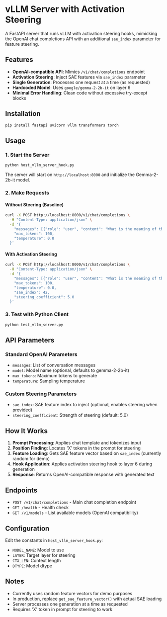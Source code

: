 # vLLM Server with Activation Steering

A FastAPI server that runs vLLM with activation steering hooks, mimicking the OpenAI chat completions API with an additional `sae_index` parameter for feature steering.

## Features

- **OpenAI-compatible API**: Mimics `/v1/chat/completions` endpoint
- **Activation Steering**: Inject SAE features via `sae_index` parameter
- **Single Generation**: Processes one request at a time (as requested)
- **Hardcoded Model**: Uses `google/gemma-2-2b-it` on layer 6
- **Minimal Error Handling**: Clean code without excessive try-except blocks

## Installation

```bash
pip install fastapi uvicorn vllm transformers torch
```

## Usage

### 1. Start the Server

```bash
python host_vllm_server_hook.py
```

The server will start on `http://localhost:8000` and initialize the Gemma-2-2b-it model.

### 2. Make Requests

#### Without Steering (Baseline)
```bash
curl -X POST http://localhost:8000/v1/chat/completions \
  -H "Content-Type: application/json" \
  -d '{
    "messages": [{"role": "user", "content": "What is the meaning of the word '\''X'\''?"}],
    "max_tokens": 100,
    "temperature": 0.0
  }'
```

#### With Activation Steering
```bash
curl -X POST http://localhost:8000/v1/chat/completions \
  -H "Content-Type: application/json" \
  -d '{
    "messages": [{"role": "user", "content": "What is the meaning of the word '\''X'\''?"}],
    "max_tokens": 100,
    "temperature": 0.0,
    "sae_index": 42,
    "steering_coefficient": 5.0
  }'
```

### 3. Test with Python Client

```bash
python test_vllm_server.py
```

## API Parameters

### Standard OpenAI Parameters
- `messages`: List of conversation messages
- `model`: Model name (optional, defaults to gemma-2-2b-it)
- `max_tokens`: Maximum tokens to generate
- `temperature`: Sampling temperature

### Custom Steering Parameters
- `sae_index`: SAE feature index to inject (optional, enables steering when provided)
- `steering_coefficient`: Strength of steering (default: 5.0)

## How It Works

1. **Prompt Processing**: Applies chat template and tokenizes input
2. **Position Finding**: Locates 'X' tokens in the prompt for steering
3. **Feature Loading**: Gets SAE feature vector based on `sae_index` (currently random for demo)
4. **Hook Application**: Applies activation steering hook to layer 6 during generation
5. **Response**: Returns OpenAI-compatible response with generated text

## Endpoints

- `POST /v1/chat/completions` - Main chat completion endpoint
- `GET /health` - Health check
- `GET /v1/models` - List available models (OpenAI compatibility)

## Configuration

Edit the constants in `host_vllm_server_hook.py`:
- `MODEL_NAME`: Model to use
- `LAYER`: Target layer for steering
- `CTX_LEN`: Context length
- `DTYPE`: Model dtype

## Notes

- Currently uses random feature vectors for demo purposes
- In production, replace `get_sae_feature_vector()` with actual SAE loading
- Server processes one generation at a time as requested
- Requires 'X' token in prompt for steering to work
